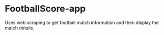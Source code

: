 # FootballScore-app
Uses web scraping to get football match information and then display the match details.
